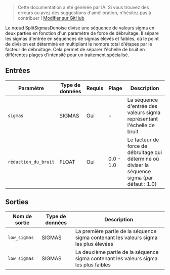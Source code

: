 > Cette documentation a été générée par IA. Si vous trouvez des erreurs ou avez des suggestions d'amélioration, n'hésitez pas à contribuer ! [Modifier sur GitHub](https://github.com/Comfy-Org/embedded-docs/blob/main/comfyui_embedded_docs/docs/SplitSigmasDenoise/fr.md)

Le nœud SplitSigmasDenoise divise une séquence de valeurs sigma en deux parties en fonction d'un paramètre de force de débruitage. Il sépare les sigmas d'entrée en séquences de sigmas élevés et faibles, où le point de division est déterminé en multipliant le nombre total d'étapes par le facteur de débruitage. Cela permet de séparer l'échelle de bruit en différentes plages d'intensité pour un traitement spécialisé.

## Entrées

| Paramètre | Type de données | Requis | Plage | Description |
|-----------|-----------|----------|-------|-------------|
| `sigmas` | SIGMAS | Oui | - | La séquence d'entrée des valeurs sigma représentant l'échelle de bruit |
| `réduction_du_bruit` | FLOAT | Oui | 0.0 - 1.0 | Le facteur de force de débruitage qui détermine où diviser la séquence sigma (par défaut : 1.0) |

## Sorties

| Nom de sortie | Type de données | Description |
|-------------|-----------|-------------|
| `low_sigmas` | SIGMAS | La première partie de la séquence sigma contenant les valeurs sigma les plus élevées |
| `low_sigmas` | SIGMAS | La deuxième partie de la séquence sigma contenant les valeurs sigma les plus faibles |

